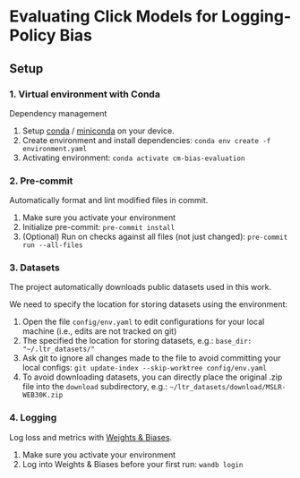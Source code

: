 # Evaluating Click Models for Logging-Policy Bias

## Setup

### 1. Virtual environment with Conda

Dependency management

1. Setup [conda](https://www.anaconda.com/)
   / [miniconda](https://docs.conda.io/en/latest/miniconda.html) on your device.
2. Create environment and install dependencies: `conda env create -f environment.yaml`
3. Activating environment: `conda activate cm-bias-evaluation`

### 2. Pre-commit

Automatically format and lint modified files in commit.

1. Make sure you activate your environment
2. Initialize pre-commit: `pre-commit install`
3. (Optional) Run on checks against all files (not just
   changed): `pre-commit run --all-files`

### 3. Datasets

The project automatically downloads public datasets used in this work.

We need to specify the location for storing datasets using the environment:

1. Open the file `config/env.yaml` to edit configurations for your local machine (i.e.,
   edits are not tracked on git)
2. The specified the location for storing datasets, e.g.: `base_dir: "~/.ltr_datasets/"`
3. Ask git to ignore all changes made to the file to avoid committing your local
   configs: `git update-index --skip-worktree config/env.yaml`
4. To avoid downloading datasets, you can directly place the original .zip file into
   the `download` subdirectory, e.g.:
   `~/ltr_datasets/download/MSLR-WEB30K.zip`

### 4. Logging

Log loss and metrics with [Weights & Biases](https://github.com/wandb/wandb).

1. Make sure you activate your environment
2. Log into Weights & Biases before your first run: `wandb login`
